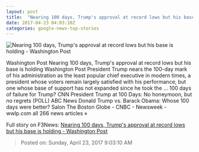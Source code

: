 ```yaml
---
layout: post
title:  "Nearing 100 days, Trump's approval at record lows but his base is holding - Washington Post"
date: 2017-04-23 04:03:10Z
categories: google-news-top-stories
---
```


![Nearing 100 days, Trump's approval at record lows but his base is holding - Washington Post](https://img.washingtonpost.com/rf/image_1484w/2010-2019/WashingtonPost/2017/04/23/National-Politics/Images/AP_Poll_Health_Overhaul_44807-bfc86.jpg)

Washington Post Nearing 100 days, Trump's approval at record lows but his base is holding Washington Post President Trump nears the 100-day mark of his administration as the least popular chief executive in modern times, a president whose voters remain largely satisfied with his performance, but one whose base of support has not expanded since he took the ... 100 days of failure for Trump? CNN President Trump at 100 Days: No honeymoon, but no regrets (POLL) ABC News Donald Trump vs. Barack Obama: Whose 100 days were better? Salon The Boston Globe - CNBC - Newsweek - wwlp.com all 266 news articles »


Full story on F3News: [Nearing 100 days, Trump's approval at record lows but his base is holding - Washington Post](http://www.f3nws.com/n/M2fvJE)

> Posted on: Sunday, April 23, 2017 9:03:10 AM
